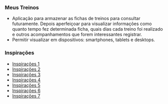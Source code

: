 ### Meus Treinos

- Aplicação para armazenar as fichas de treinos para consultar futuramente. Depois aperfeiçoar para visualizar informações como quanto tempo fez determinada ficha, quais dias cada treino foi realizado e outros acompanhamentos que forem interessantes registrar.
- Permitir visualizar em dispositivos: smartphones, tablets e desktops.

### Inspirações

- [Inspirações 1](https://aplicativonexur.com.br/aplicativo-para-montar-treino/)
- [Inspirações 2](https://www.oswaldocruz.com/site/dicas-de-saude/dicas-de-saude/8-aplicativos-que-ajudam-a-controlar-o-exercicio-fisico)
- [Inspirações 3](https://www.boomfit.com/pt/blog/melhores-apps-de-fitness-b22.html)
- [Inspirações 4](https://canaltech.com.br/apps/aplicativos-fazer-exercicios/)
- [Inspirações 5](https://www.techtudo.com.br/noticias/2015/07/vai-malhar-conheca-cinco-aplicativos-para-usar-durante-o-treino.ghtml)
- [Inspirações 6](https://www.feitodeiridium.com.br/treino-abc/)
- [Inspirações 7](https://reidostemplates.com.br/produto/template-html-para-academias/)

